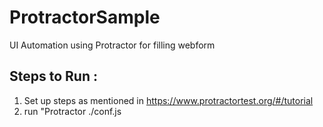 # ProtractorSample
UI Automation using Protractor for filling webform


Steps to Run :
--------------

1. Set up steps as mentioned in https://www.protractortest.org/#/tutorial
2. run "Protractor ./conf.js 

